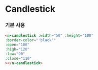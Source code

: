 # Candlestick

### 기본 사용

```html
<n-candlestick :width="50" :height="100"
:border-color="'black'"
:open="100"
:high="120"
:low="90"
:close="110"
></n-candlestick>
```
